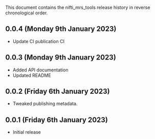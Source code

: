 This document contains the nifti_mrs_tools release history in reverse chronological order.

0.0.4 (Monday 9th January 2023)
-------------------------------
- Update CI publication CI

0.0.3 (Monday 9th January 2023)
-------------------------------
- Added API documentation
- Updated README

0.0.2 (Friday 6th January 2023)
-------------------------------
- Tweaked publishing metadata.

0.0.1 (Friday 6th January 2023)
-------------------------------
- Initial release